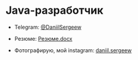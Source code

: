 # Java-разработчик
- Telegram: [@DaniilSergeew](https://t.me/DaniilSergeew)

- Резюме: [Резюме.docx](https://docs.google.com/document/d/1-LfE31iwGY40zfsk7Iqyz4O7DjrvGM3W4kSD8dOIsyw/edit?usp=sharing)

- Фотографирую, мой instagram: [daniil.sergeew](https://www.instagram.com/daniil.sergeew)

